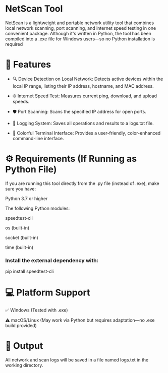 # NetScan Tool

NetScan is a lightweight and portable network utility tool that combines local network scanning, port scanning, and internet speed testing in one convenient package.
Although it's written in Python, the tool has been compiled into a .exe file for Windows users—so no Python installation is required



# 🚀 Features

- 🔍 Device Detection on Local Network: Detects active devices within the local IP range, listing their IP address, hostname, and MAC address.

- 🌐 Internet Speed Test: Measures current ping, download, and upload speeds.

- 🛡️ Port Scanning: Scans the specified IP address for open ports.

- 📝 Logging System: Saves all operations and results to a logs.txt file.

- 🎨 Colorful Terminal Interface: Provides a user-friendly, color-enhanced command-line interface.



# ⚙️ Requirements (If Running as Python File)
If you are running this tool directly from the .py file (instead of .exe), make sure you have:

Python 3.7 or higher

The following Python modules:

speedtest-cli

os (built-in)

socket (built-in)

time (built-in)


### Install the external dependency with:

pip install speedtest-cli



# 💻 Platform Support

✅ Windows (Tested with .exe)

⚠️ macOS/Linux (May work via Python but requires adaptation—no .exe build provided)



# 📁 Output

All network and scan logs will be saved in a file named logs.txt in the working directory.
